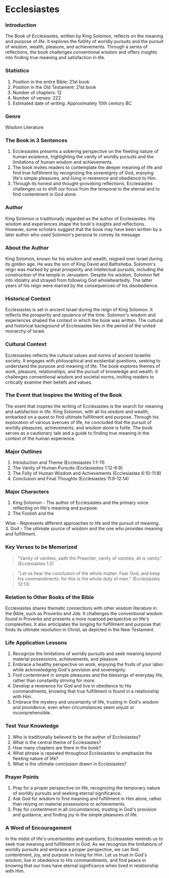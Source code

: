 # Ecclesiastes

### Introduction

The Book of Ecclesiastes, written by King Solomon, reflects on the meaning and purpose of life. It explores the futility of worldly pursuits and the pursuit of wisdom, wealth, pleasure, and achievements. Through a series of reflections, the book challenges conventional wisdom and offers insights into finding true meaning and satisfaction in life.

### Statistics

1. Position in the entire Bible: 21st book
2. Position in the Old Testament: 21st book
3. Number of chapters: 12
4. Number of verses: 222
5. Estimated date of writing: Approximately 10th century BC

### Genre

Wisdom Literature

### The Book in 3 Sentences

1. Ecclesiastes presents a sobering perspective on the fleeting nature of human existence, highlighting the vanity of worldly pursuits and the limitations of human wisdom and achievements.
2. The book invites readers to contemplate the deeper meaning of life and find true fulfillment by recognizing the sovereignty of God, enjoying life's simple pleasures, and living in reverence and obedience to Him.
3. Through its honest and thought-provoking reflections, Ecclesiastes challenges us to shift our focus from the temporal to the eternal and to find contentment in God alone.

### Author

King Solomon is traditionally regarded as the author of Ecclesiastes. His wisdom and experiences shape the book's insights and reflections. However, some scholars suggest that the book may have been written by a later author who used Solomon's persona to convey its message.

### About the Author

King Solomon, known for his wisdom and wealth, reigned over Israel during its golden age. He was the son of King David and Bathsheba. Solomon's reign was marked by great prosperity and intellectual pursuits, including the construction of the temple in Jerusalem. Despite his wisdom, Solomon fell into idolatry and strayed from following God wholeheartedly. The latter years of his reign were marred by the consequences of his disobedience.

### Historical Context

Ecclesiastes is set in ancient Israel during the reign of King Solomon. It reflects the prosperity and opulence of the time. Solomon's wisdom and experiences shaped the context in which the book was written. The cultural and historical background of Ecclesiastes lies in the period of the united monarchy of Israel.

### Cultural Context

Ecclesiastes reflects the cultural values and norms of ancient Israelite society. It engages with philosophical and existential questions, seeking to understand the purpose and meaning of life. The book explores themes of work, pleasure, relationships, and the pursuit of knowledge and wealth. It challenges conventional wisdom and societal norms, inviting readers to critically examine their beliefs and values.

### The Event that Inspires the Writing of the Book

The event that inspires the writing of Ecclesiastes is the search for meaning and satisfaction in life. King Solomon, with all his wisdom and wealth, embarked on a quest to find ultimate fulfillment and purpose. Through his exploration of various avenues of life, he concluded that the pursuit of worldly pleasures, achievements, and wisdom alone is futile. The book serves as a cautionary tale and a guide to finding true meaning in the context of the human experience.

### Major Outlines

1. Introduction and Theme (Ecclesiastes 1:1-11)
2. The Vanity of Human Pursuits (Ecclesiastes 1:12-6:9)
3. The Folly of Human Wisdom and Achievements (Ecclesiastes 6:10-11:8)
4. Conclusion and Final Thoughts (Ecclesiastes 11:9-12:14)

### Major Characters

1. King Solomon - The author of Ecclesiastes and the primary voice reflecting on life's meaning and purpose.
2. The Foolish and the

Wise - Represents different approaches to life and the pursuit of meaning. 3. God - The ultimate source of wisdom and the one who provides meaning and fulfillment.

### Key Verses to be Memorized

> "Vanity of vanities, saith the Preacher, vanity of vanities; all is vanity." (Ecclesiastes 1:2)

> "Let us hear the conclusion of the whole matter: Fear God, and keep his commandments: for this is the whole duty of man." (Ecclesiastes 12:13)

### Relation to Other Books of the Bible

Ecclesiastes shares thematic connections with other wisdom literature in the Bible, such as Proverbs and Job. It challenges the conventional wisdom found in Proverbs and presents a more nuanced perspective on life's complexities. It also anticipates the longing for fulfillment and purpose that finds its ultimate resolution in Christ, as depicted in the New Testament.

### Life Application Lessons

1. Recognize the limitations of worldly pursuits and seek meaning beyond material possessions, achievements, and pleasure.
2. Embrace a healthy perspective on work, enjoying the fruits of your labor while acknowledging God's provision and sovereignty.
3. Find contentment in simple pleasures and the blessings of everyday life, rather than constantly striving for more.
4. Develop a reverence for God and live in obedience to His commandments, knowing that true fulfillment is found in a relationship with Him.
5. Embrace the mystery and uncertainty of life, trusting in God's wisdom and providence, even when circumstances seem unjust or incomprehensible.

### Test Your Knowledge

1. Who is traditionally believed to be the author of Ecclesiastes?
2. What is the central theme of Ecclesiastes?
3. How many chapters are there in the book?
4. What phrase is repeated throughout Ecclesiastes to emphasize the fleeting nature of life?
5. What is the ultimate conclusion drawn in Ecclesiastes?

### Prayer Points

1. Pray for a proper perspective on life, recognizing the temporary nature of worldly pursuits and seeking eternal significance.
2. Ask God for wisdom to find meaning and fulfillment in Him alone, rather than relying on material possessions or achievements.
3. Pray for contentment in all circumstances, trusting in God's provision and guidance, and finding joy in the simple pleasures of life.

### A Word of Encouragement

In the midst of life's uncertainties and questions, Ecclesiastes reminds us to seek true meaning and fulfillment in God. As we recognize the limitations of worldly pursuits and embrace a proper perspective, we can find contentment, joy, and purpose in living for Him. Let us trust in God's wisdom, live in obedience to His commandments, and find peace in knowing that our lives have eternal significance when lived in relationship with Him.
